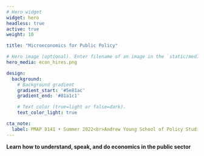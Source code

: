 ```yaml
---
# Hero widget
widget: hero
headless: true
active: true
weight: 10

title: "Microeconomics for Public Policy"

# Hero image (optional). Enter filename of an image in the `static/media/` folder.
hero_media: econ_hires.png

design:
  background:
    # Background gradient
    gradient_start: '#5e81ac'
    gradient_end: '#81a1c1'

    # Text color (true=light or false=dark).
    text_color_light: true

cta_note:
  label: PMAP 8141 • Summer 2022<br>Andrew Young School of Policy Studies<br>Georgia State University
---
```


**Learn how to understand, speak, and do economics in the public sector**
